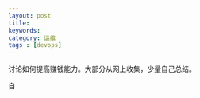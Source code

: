 ```yaml
---
layout: post
title: 
keywords: 
category: 运维
tags : [devops]
---
```

讨论如何提高赚钱能力。大部分从网上收集，少量自己总结。

<!-- more -->
自